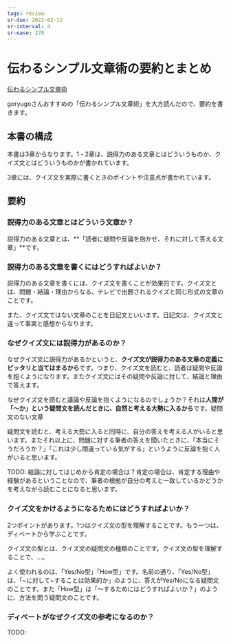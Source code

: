 ```yaml
---
tags: review
sr-due: 2022-02-12
sr-interval: 4
sr-ease: 270
---
```


# 伝わるシンプル文章術の要約とまとめ

[伝わるシンプル文章術](伝わるシンプル文章術.md)

goryugoさんおすすめの「伝わるシンプル文章術」を大方読んだので、要約を書きます。

## 本書の構成

本書は3章からなります。1・2章は、説得力のある文章とはどういうものか、クイズ文とはどういうものかが書かれています。

3章には、クイズ文を実際に書くときのポイントや注意点が書かれています。

## 要約

### 説得力のある文章とはどういう文章か？

説得力のある文章とは、**「読者に疑問や反論を抱かせ、それに対して答える文章」**です。

### 説得力のある文章を書くにはどうすればよいか？

説得力のある文章を書くには、クイズ文を書くことが効果的です。クイズ文とは、問題・結論・理由からなる、テレビで出題されるクイズと同じ形式の文章のことです。

また、クイズ文ではない文章のことを日記文といいます。日記文は、クイズ文と違って事実と感想からなります。

### なぜクイズ文には説得力があるのか？

なぜクイズ文に説得力があるかというと、**クイズ文が説得力のある文章の定義にピッタリと当てはまるから**です。つまり、クイズ文を読むと、読者は疑問や反論を抱くようになります。またクイズ文にはその疑問や反論に対して、結論と理由で答えます。

なぜクイズ文を読むと議論や反論を抱くようになるのでしょうか？それは**人間が「〜か」という疑問文を読んだときに、自然と考える大勢に入るから**です。疑問文のない文章

疑問文を読むと、考える大勢に入ると同時に、自分の答えを考える人がいると思います。またそれ以上に、問題に対する筆者の答えを聞いたときに、「本当にそうだろうか？」「これは少し間違っている気がする」というように反論を抱く人がいると思います。

TODO: 結論に対してはじめから肯定の場合は？肯定の場合は、肯定する理由や経験があるということなので、筆者の根拠が自分の考えと一致しているかどうかを考えながら読むことになると思います。

### クイズ文をかけるようになるためにはどうすればよいか？

2つポイントがあります。1つはクイズ文の型を理解することです。もう一つは、ディベートから学ぶことです。

クイズ文の型とは、クイズ文の疑問文の種類のことです。クイズ文の型を理解することで、...。

よく使われるのは、「Yes/No型」「How型」です。名前の通り、「Yes/No型」は、「~に対して~することは効果的か」のように、答えがYes/Noになる疑問文のことです。また「How型」は「〜するためにはどうすればよいか？」のように、方法を問う疑問文のことです。

### ディベートがなぜクイズ文の参考になるのか？

TODO: 
